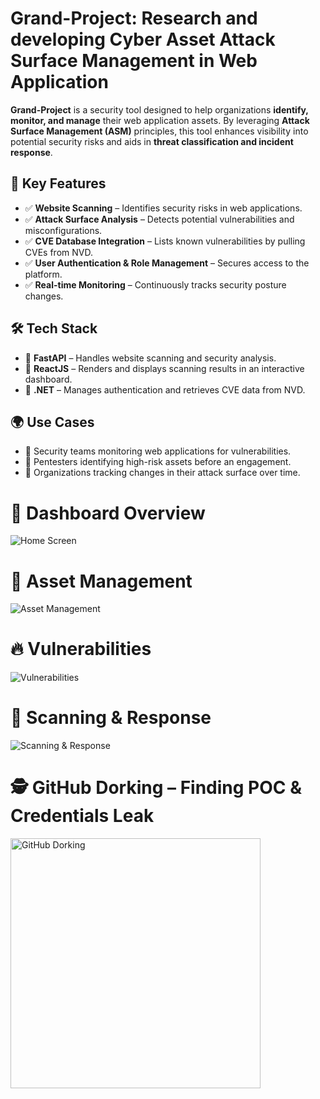# Grand-Project: Research and developing Cyber Asset Attack Surface Management in Web Application

**Grand-Project** is a security tool designed to help organizations **identify, monitor, and manage** their web application assets. By leveraging **Attack Surface Management (ASM)** principles, this tool enhances visibility into potential security risks and aids in **threat classification and incident response**.  

## 🚀 Key Features  
- ✅ **Website Scanning** – Identifies security risks in web applications.  
- ✅ **Attack Surface Analysis** – Detects potential vulnerabilities and misconfigurations.  
- ✅ **CVE Database Integration** – Lists known vulnerabilities by pulling CVEs from NVD.  
- ✅ **User Authentication & Role Management** – Secures access to the platform.  
- ✅ **Real-time Monitoring** – Continuously tracks security posture changes.  

## 🛠️ Tech Stack  
- 🔹 **FastAPI** – Handles website scanning and security analysis.  
- 🔹 **ReactJS** – Renders and displays scanning results in an interactive dashboard.  
- 🔹 **.NET** – Manages authentication and retrieves CVE data from NVD.  

## 🌍 Use Cases  
- 🔸 Security teams monitoring web applications for vulnerabilities.  
- 🔸 Pentesters identifying high-risk assets before an engagement.  
- 🔸 Organizations tracking changes in their attack surface over time.  

# 🏡 Dashboard Overview  
<img src="https://github.com/user-attachments/assets/a85c7c1b-5c5e-4c45-9cea-cea8c0633a33" alt="Home Screen" width="">

# 📂 Asset Management  
<img src="https://github.com/user-attachments/assets/b53de811-9758-4b79-825b-fcb1bee1bfe7" alt="Asset Management" width="">

# 🔥 Vulnerabilities  
<img src="https://github.com/user-attachments/assets/267ebf75-6b03-48b3-952c-ee2948281af7" alt="Vulnerabilities" width="">

# 📡 Scanning & Response  
<img src="https://github.com/user-attachments/assets/f889b0f3-f1d2-4c96-b15f-a77c16f430b6" alt="Scanning & Response" width="">

# 🕵️ GitHub Dorking – Finding POC & Credentials Leak  
<img src="https://github.com/user-attachments/assets/06ac3be3-5481-4bb2-9030-129f8c7c855e" alt="GitHub Dorking" width="400">



